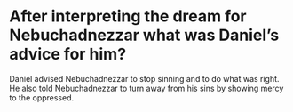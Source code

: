 # After interpreting the dream for Nebuchadnezzar what was Daniel’s advice for him?

Daniel advised Nebuchadnezzar to stop sinning and to do what was right. He also told Nebuchadnezzar to turn away from his sins by showing mercy to the oppressed.
